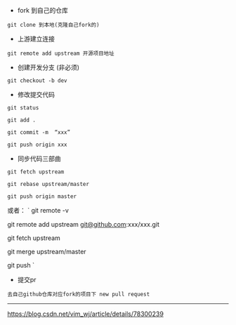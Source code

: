 - fork 到自己的仓库

`git clone 到本地(克隆自己fork的)`

- 上游建立连接

 `git remote add upstream 开源项目地址`

- 创建开发分支 (非必须)

 `git checkout -b dev`

- 修改提交代码

`git status `

`git add . `

`git commit -m  “xxx”`

`git push origin xxx`

- 同步代码三部曲

`git fetch upstream`

`git rebase upstream/master`

`git push origin master`

或者：
`
git remote -v 

git remote add upstream git@github.com:xxx/xxx.git

git fetch upstream

git merge upstream/master

git push 
`
- 提交pr

`去自己github仓库对应fork的项目下 new pull request`
 
 ---
 https://blog.csdn.net/vim_wj/article/details/78300239

